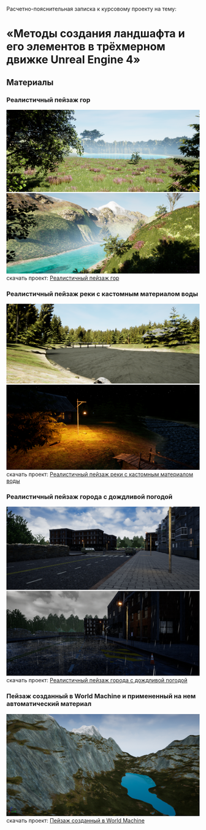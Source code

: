 Расчетно-пояснительная записка к курсовому проекту на тему: 
# «Методы создания ландшафта и его элементов в трёхмерном движке Unreal Engine 4»
## Материалы
### Реалистичный пейзаж гор
![ScreenShot](https://github.com/K1selev/diploma_work/blob/main/screens/photorealisticMountains/1.png)
![ScreenShot](https://github.com/K1selev/diploma_work/blob/main/screens/photorealisticMountains/2.png)
скачать проект: [Реалистичный пейзаж гор](https://drive.google.com/file/d/172Wpc9ExDjk8WDP01E5tZvitOLBMXfc8/view?usp=sharing)

### Реалистичный пейзаж реки с кастомным материалом воды
![ScreenShot](https://github.com/K1selev/diploma_work/blob/main/screens/riverVillage/1.png)
![ScreenShot](https://github.com/K1selev/diploma_work/blob/main/screens/riverVillage/2.png)
скачать проект: [Реалистичный пейзаж реки с кастомным материалом воды](https://drive.google.com/file/d/1Gzut4Ou8VKPo1LHRWJJ5I5Lvy7NjEaHW/view?usp=sharing)

### Реалистичный пейзаж города с дождливой погодой
![ScreenShot](https://github.com/K1selev/diploma_work/blob/main/screens/cityScene/1.png)
![ScreenShot](https://github.com/K1selev/diploma_work/blob/main/screens/cityScene/2.png)
скачать проект: [Реалистичный пейзаж города с дождливой погодой](https://drive.google.com/file/d/1GngYVzdc0TrDOCQpUYFKtUl-9XyXW-je/view?usp=sharing)

### Пейзаж созданный в World Machine и примененный на нем автоматический материал
![ScreenShot](https://github.com/K1selev/diploma_work/blob/main/screens/wm/1.png)
скачать проект: [Пейзаж созданный в World Machine](https://drive.google.com/file/d/1TP2Ql1eUUSg-t_ErB_3p74f7LXz_vM3P/view?usp=sharing)
